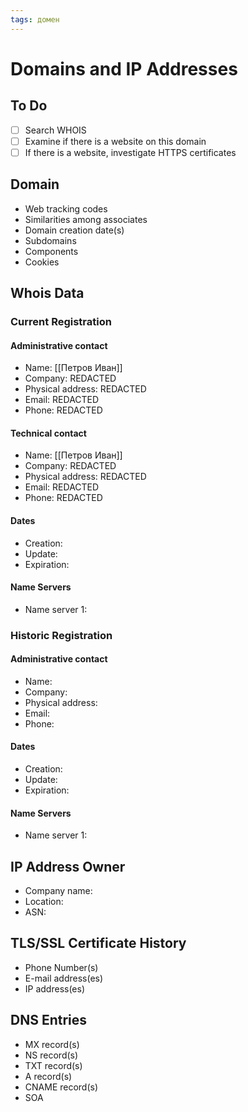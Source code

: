 ```yaml
---
tags: домен
---
```


# Domains and IP Addresses

## To Do
- [ ] Search WHOIS
- [ ] Examine if there is a website on this domain
- [ ] If there is a website, investigate HTTPS certificates

## Domain
- Web tracking codes
- Similarities among associates
- Domain creation date(s)
- Subdomains
- Components
- Cookies

## Whois Data
### Current Registration
#### Administrative contact
- Name: [[Петров Иван]]
- Company: REDACTED
- Physical address: REDACTED
- Email: REDACTED
- Phone: REDACTED
#### Technical contact
- Name: [[Петров Иван]]
- Company: REDACTED
- Physical address: REDACTED
- Email: REDACTED
- Phone: REDACTED
#### Dates
- Creation: 
- Update:
- Expiration:
#### Name Servers
- Name server 1:

### Historic Registration
#### Administrative contact
- Name:
- Company:
- Physical address:
- Email:
- Phone:
#### Dates
- Creation:
- Update:
- Expiration:
#### Name Servers
- Name server 1:

## IP Address Owner
- Company name:
- Location:
- ASN:

## TLS/SSL Certificate History
- Phone Number(s)
- E-mail address(es)
- IP address(es)

##  DNS Entries
- MX record(s)
- NS record(s)
- TXT record(s)
- A record(s)
- CNAME record(s)
- SOA
